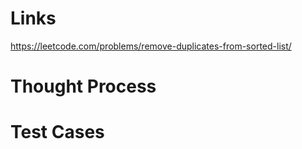 # Links
https://leetcode.com/problems/remove-duplicates-from-sorted-list/

# Thought Process

# Test Cases

